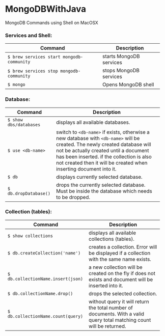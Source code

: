 # MongoDBWithJava

MongoDB Commands using Shell on MacOSX 

### Services and Shell:
| Command | Description |
| --- | --- |
| `$ brew services start mongodb-community` | starts MongoDB services
| `$ brew services stop mongodb-community` | stops MongoDB services
| `$ mongo` | Opens MongoDB shell |

### Database:
| Command | Description |
| --- | --- |
| `$ show dbs/databases` | displays all available databases.
| `$ use <db-name>` | switch to `<db-name>` if exists, otherwise a new database with `<db-name>` will be created. The newly created database will not be actually created until a document has been inserted. if the collection is also not created then it will be created when inserting document into it.
| `$ db` | displays currently selected database.
| `$ db.dropDatabase()` | drops the currently selected database. Must be inside the database which needs to be dropped.

### Collection (tables):
| Command | Description |
| --- | --- |
| `$ show collections` | displays all available collections (tables).
| `$ db.createCollection('name')` | creates a collection. Error will be displayed if a collection with the same name exists.
| `$ db.collectionName.insert(json)` | a new collection will be created on the fly if does not exists and document will be inserted into it.
| `$ db.collectionName.drop()` | drops the selected collection.
| `$ db.collectionName.count(query)` | without query it will return the total number of documents. With a valid query total matching count will be returned.
